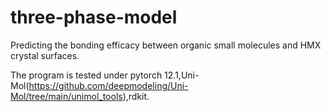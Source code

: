 # three-phase-model
Predicting the bonding efficacy between organic small molecules and HMX crystal surfaces.

The program is tested under pytorch 12.1,Uni-Mol(https://github.com/deepmodeling/Uni-Mol/tree/main/unimol_tools),rdkit.
